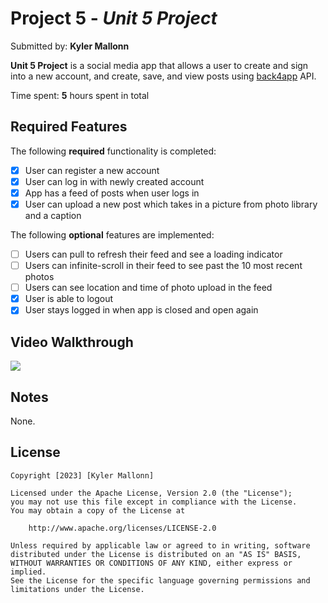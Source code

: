 # Project 5 - *Unit 5 Project*

Submitted by: **Kyler Mallonn**

**Unit 5  Project** is a social media app that allows a user to create and sign into a new account, and create, save, and view posts using [back4app](https://www.back4app.com/) API.

Time spent: **5** hours spent in total

## Required Features

The following **required** functionality is completed:

- [x] User can register a new account
- [x] User can log in with newly created account
- [x] App has a feed of posts when user logs in
- [x] User can upload a new post which takes in a picture from photo library and a caption	
 
The following **optional** features are implemented:

- [ ] Users can pull to refresh their feed and see a loading indicator
- [ ] Users can infinite-scroll in their feed to see past the 10 most recent photos
- [ ] Users can see location and time of photo upload in the feed	
- [x] User is able to logout
- [x] User stays logged in when app is closed and open again

## Video Walkthrough

  <div>
    <a href="https://www.loom.com/share/c7e061fe24fc4273874cac6cba6703fb">
    </a>
    <a href="https://www.loom.com/share/c7e061fe24fc4273874cac6cba6703fb">
      <img style="max-width:300px;" src="https://cdn.loom.com/sessions/thumbnails/c7e061fe24fc4273874cac6cba6703fb-with-play.gif">
    </a>
  </div>

## Notes

None.

## License

    Copyright [2023] [Kyler Mallonn]

    Licensed under the Apache License, Version 2.0 (the "License");
    you may not use this file except in compliance with the License.
    You may obtain a copy of the License at

        http://www.apache.org/licenses/LICENSE-2.0

    Unless required by applicable law or agreed to in writing, software
    distributed under the License is distributed on an "AS IS" BASIS,
    WITHOUT WARRANTIES OR CONDITIONS OF ANY KIND, either express or implied.
    See the License for the specific language governing permissions and
    limitations under the License.
